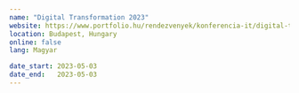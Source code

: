 ```yaml
---
name: "Digital Transformation 2023"
website: https://www.portfolio.hu/rendezvenyek/konferencia-it/digital-transformation-2023/1458/attekintes
location: Budapest, Hungary
online: false
lang: Magyar

date_start: 2023-05-03
date_end:   2023-05-03
---
```

